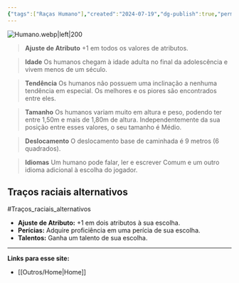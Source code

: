 ```yaml
---
{"tags":["Raças Humano"],"created":"2024-07-19","dg-publish":true,"permalink":"/racas/humano/","dgPassFrontmatter":true}
---
```



![Humano.webp|left|200](/img/user/Arquivos/Humano.webp)

> **Ajuste de Atributo**
> +1 em todos os valores de atributos.  

> **Idade**
> Os humanos chegam à idade adulta no final da adolescência e vivem menos de um século.  

> **Tendência**
> Os humanos não possuem uma inclinação a nenhuma tendência em especial. Os melhores e os piores são encontrados entre eles.  

> **Tamanho**
> Os humanos variam muito em altura e peso, podendo ter entre 1,50m e mais de 1,80m de altura. Independentemente da sua posição entre esses valores, o seu tamanho é Médio.  

> **Deslocamento**
> O deslocamento base de caminhada é 9 metros (6 quadrados).  

> **Idiomas**
> Um humano pode falar, ler e escrever Comum e um outro idioma adicional à escolha do jogador.

## Traços raciais alternativos
#Traços_raciais_alternativos
- **Ajuste de Atributo:** +1 em dois atributos à sua escolha.  
- **Perícias:** Adquire proficiência em uma perícia de sua escolha.  
- **Talentos:** Ganha um talento de sua escolha.
___
**Links para esse site:**
- [[Outros/Home\|Home]]